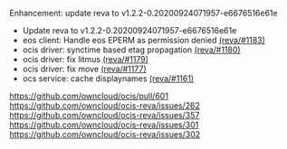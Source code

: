 Enhancement: update reva to v1.2.2-0.20200924071957-e6676516e61e

- Update reva to v1.2.2-0.20200924071957-e6676516e61e
- eos client: Handle eos EPERM as permission denied [(reva/#1183)](https://github.com/cs3org/reva/pull/1183)
- ocis driver: synctime based etag propagation [(reva/#1180)](https://github.com/cs3org/reva/pull/1180)
- ocis driver: fix litmus [(reva/#1179)](https://github.com/cs3org/reva/pull/1179)
- ocis driver: fix move  [(reva/#1177)](https://github.com/cs3org/reva/pull/1177)
- ocs service: cache displaynames [(reva/#1161)](https://github.com/cs3org/reva/pull/1161)

https://github.com/owncloud/ocis/pull/601
https://github.com/owncloud/ocis-reva/issues/262
https://github.com/owncloud/ocis-reva/issues/357
https://github.com/owncloud/ocis-reva/issues/301
https://github.com/owncloud/ocis-reva/issues/302

